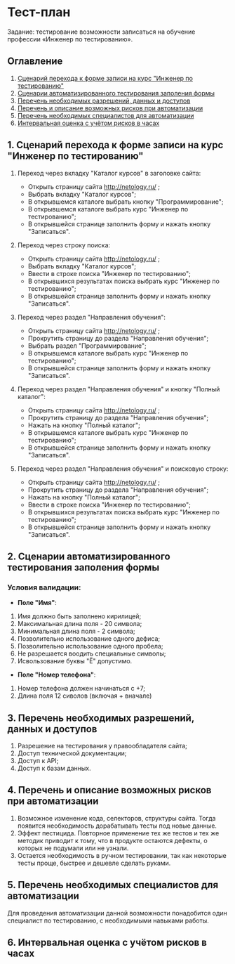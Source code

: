 # Тест-план

Задание: тестирование возможности записаться на обучение профессии «Инженер по тестированию».
## Оглавление
1. [Сценарий перехода к форме записи на курс "Инженер по тестированию"](https://github.com/KnifeRing/Test_plan#1-сценарий-перехода-к-форме-записи-на-курс-инженер-по-тестированию)
2. [Сценарии автоматизированного тестирования заполения формы](##2.)
3. [Перечень необходимых разрешений, данных и доступов](##3.)
4. [Перечень и описание возможных рисков при автоматизации](##4.)
5. [Перечень необходимых специалистов для автоматизации](##5.)
6. [Интервальная оценка с учётом рисков в часах](##6.)

## 1. Сценарий перехода к форме записи на курс "Инженер по тестированию"

1. Переход через вкладку "Каталог курсов" в заголовке сайта:
   * Открыть страницу сайта http://netology.ru/ ;
   * Выбрать вкладку "Каталог курсов";
   * В открывшемся каталоге выбрать кнопку "Программирование";
   * В открывшемся каталоге выбрать курс "Инженер по тестированию";
   * В открывшейся странице заполнить форму  и нажать кнопку "Записаться".
  
2. Переход через строку поиска: 
   * Открыть страницу сайта http://netology.ru/ ;
   * Выбрать вкладку "Каталог курсов"; 
   * Ввести в строке поиска "Инженер по тестированию";
   * В открывшихся результатах поиска выбрать курс "Инженер по тестированию";
   * В открывшейся странице заполнить форму  и нажать кнопку "Записаться".

3. Переход через раздел "Направления обучения":
   * Открыть страницу сайта http://netology.ru/ ;
   * Прокрутить страницу до раздела "Направления обучения";
   * Выбрать раздел "Программирование";
   * В открывшемся каталоге выбрать курс "Инженер по тестированию";
   * В открывшейся странице заполнить форму  и нажать кнопку "Записаться".

4. Переход через раздел "Направления обучения" и кнопку "Полный каталог":
   * Открыть страницу сайта http://netology.ru/ ;
   * Прокрутить страницу до раздела "Направления обучения";
   * Нажать на кнопку "Полный каталог";
   * В открывшемся каталоге выбрать курс "Инженер по тестированию";
   * В открывшейся странице заполнить форму  и нажать кнопку "Записаться".

5. Переход через раздел "Направления обучения" и поисковую строку:
   * Открыть страницу сайта http://netology.ru/ ;
   * Прокрутить страницу до раздела "Направления обучения";
   * Нажать на кнопку "Полный каталог";
   * Ввести в строке поиска "Инженер по тестированию";
   * В открывшихся результатах поиска выбрать курс "Инженер по тестированию";
   * В открывшейся странице заполнить форму  и нажать кнопку "Записаться".

## 2. Сценарии автоматизированного тестирования заполения формы

### Условия валидации:

* **Поле "Имя"**:
1. Имя должно быть заполнено кирилицей;
2. Максимальная длина поля - 20 символа;
3. Минимальная длина поля - 2 символа; 
4. Позволительно использование одного дефиса; 
5. Позволительно использование одного пробела;
6. Не разрешается воодить специальные символы;
7. Исвользование буквы "Ё" допустимо.


* **Поле "Номер телефона"**:
1. Номер телефона должен начинаться с +7; 
2. Длина поля 12 сиволов (включая + вначале)

## 3. Перечень необходимых разрешений, данных и доступов

1. Разрешение на тестирования у правообладателя сайта;
2. Доступ технической документации;
3. Доступ к API;
4. Доступ к базам данных.

## 4. Перечень и описание возможных рисков при автоматизации

1. Возможное изменение кода, селекторов, структуры сайта. Тогда появится необходимость дорабатывать тесты под новые данные.
2. Эффект пестицида. Повторное применение тех же тестов и тех же методик приводит к тому, что в продукте остаются дефекты, о которых не подумали или не узнали.
3. Остается необходимость в ручном тестировании, так как некоторые тесты проще, быстрее и дешевле сделать руками.

## 5. Перечень необходимых специалистов для автоматизации

Для проведения автоматизации данной возможности понадобится один специалист по тестированию, с необходимыми навыками работы.

## 6. Интервальная оценка с учётом рисков в часах

